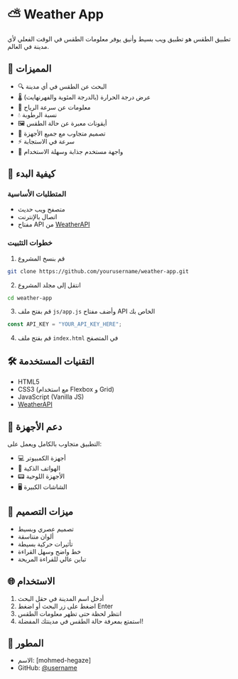 # ⛅ Weather App

تطبيق الطقس هو تطبيق ويب بسيط وأنيق يوفر معلومات الطقس في الوقت الفعلي لأي مدينة في العالم.


## 🌟 المميزات

- 🔍 البحث عن الطقس في أي مدينة
- 🌡️ عرض درجة الحرارة (بالدرجة المئوية والفهرنهايت)
- 💨 معلومات عن سرعة الرياح
- 💧 نسبة الرطوبة
- 🖼️ أيقونات معبرة عن حالة الطقس
- 📱 تصميم متجاوب مع جميع الأجهزة
- ⚡ سرعة في الاستجابة
- 🎨 واجهة مستخدم جذابة وسهلة الاستخدام

## 🚀 كيفية البدء

### المتطلبات الأساسية

- متصفح ويب حديث
- اتصال بالإنترنت
- مفتاح API من [WeatherAPI](https://www.weatherapi.com)

### خطوات التثبيت

1. قم بنسخ المشروع

```bash
git clone https://github.com/yourusername/weather-app.git
```

2. انتقل إلى مجلد المشروع

```bash
cd weather-app
```

3. قم بفتح ملف `js/app.js` وأضف مفتاح API الخاص بك

```javascript
const API_KEY = "YOUR_API_KEY_HERE";
```

4. قم بفتح ملف `index.html` في المتصفح

## 🛠️ التقنيات المستخدمة

- HTML5
- CSS3 (مع استخدام Flexbox و Grid)
- JavaScript (Vanilla JS)
- [WeatherAPI](https://www.weatherapi.com)

## 📱 دعم الأجهزة

التطبيق متجاوب بالكامل ويعمل على:

- 💻 أجهزة الكمبيوتر
- 📱 الهواتف الذكية
- 📟 الأجهزة اللوحية
- 🖥️ الشاشات الكبيرة

## 🎨 ميزات التصميم

- تصميم عصري وبسيط
- ألوان متناسقة
- تأثيرات حركية بسيطة
- خط واضح وسهل القراءة
- تباين عالي للقراءة المريحة

## 🌐 الاستخدام

1. أدخل اسم المدينة في حقل البحث
2. اضغط على زر البحث أو اضغط Enter
3. انتظر لحظة حتى تظهر معلومات الطقس
4. استمتع بمعرفة حالة الطقس في مدينتك المفضلة!


## 👤 المطور

- الاسم: [mohmed-hegaze]
- GitHub: [@username](https://github.com/username)

